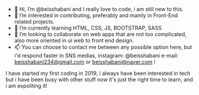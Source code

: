 - 👋 Hi, I’m @beisshabani and I really love to code, i am still new to this.
- 👀 I’m interested in contributing, preferably and mainly in Front-End related projects.
- 🌱 I’m currently learning HTML, CSS, JS, BOOTSTRAP, SASS
- 💞️ I’m looking to collaborate on web apps that are not too complicated, also more oriented in ui web to front end design.
- 📫  You can choose to contact me between any possible option here, but i'd respond faster in SNS medias, instagram: @beisshabani e-mail: beisshabani234@gmail.com or beisshabani@naver.com ! 

I have started my first coding in 2019, i always have been interested in tech but i have been busy with other stuff now it's just the right time to learn, and i am expoliting it!

<!---
beisshabani/beisshabani is a ✨ special ✨ repository because its `README.md` (this file) appears on your GitHub profile.
You can click the Preview link to take a look at your changes.
--->
